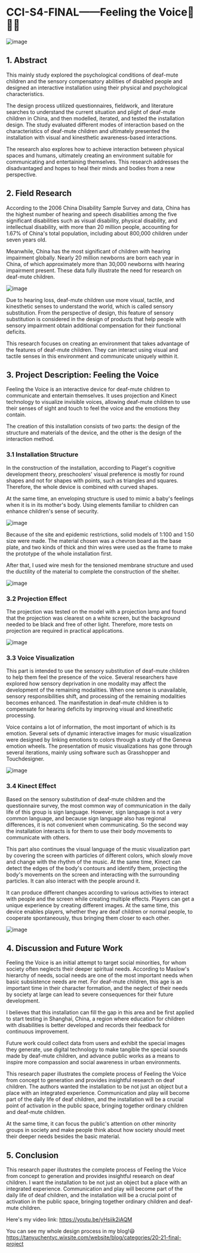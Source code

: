 # CCI-S4-FINAL——Feeling the Voice💖✨💫
![image](https://github.com/YuchenTan777/CCI-S4-FINAL/blob/main/Model%20pic/Model%20pictures/cover_%E7%94%BB%E6%9D%BF%201.jpg)

## 1. Abstract

This mainly study explored the psychological conditions of deaf-mute children and the sensory compensatory abilities of disabled people and designed an interactive installation using their physical and psychological characteristics.

The design process utilized questionnaires, fieldwork, and literature searches to understand the current situation and plight of deaf-mute children in China, and then modelled, iterated, and tested the installation design. The study evaluated different modes of interaction based on the characteristics of deaf-mute children and ultimately presented the installation with visual and kinesthetic awareness-based interactions. 

The research also explores how to achieve interaction between physical spaces and humans, ultimately creating an environment suitable for communicating and entertaining themselves. This research addresses the disadvantaged and hopes to heal their minds and bodies from a new perspective.


## 2. Field Research

According to the 2006 China Disability Sample Survey and data, China has the highest number of hearing and speech disabilities among the five significant disabilities such as visual disability, physical disability, and intellectual disability, with more than 20 million people, accounting for 1.67% of China's total population, including about 800,000 children under seven years old. 

Meanwhile, China has the most significant of children with hearing impairment globally. Nearly 20 million newborns are born each year in China, of which approximately more than 30,000 newborns with hearing impairment present. These data fully illustrate the need for research on deaf-mute children.

![image](https://github.com/YuchenTan777/CCI-S4-FINAL/blob/main/Field%20Research/Make%20your%20Voice%20-%20MindMeister%20.jpg)

Due to hearing loss, deaf-mute children use more visual, tactile, and kinesthetic senses to understand the world, which is called sensory substitution. From the perspective of design, this feature of sensory substitution is considered in the design of products that help people with sensory impairment obtain additional compensation for their functional deficits. 

This research focuses on creating an environment that takes advantage of the features of deaf-mute children. They can interact using visual and tactile senses in this environment and communicate uniquely within it.


## 3. Project Description: Feeling the Voice

Feeling the Voice is an interactive device for deaf-mute children to communicate and entertain themselves. It uses projection and Kinect technology to visualize invisible voices, allowing deaf-mute children to use their senses of sight and touch to feel the voice and the emotions they contain. 

The creation of this installation consists of two parts: the design of the structure and materials of the device, and the other is the design of the interaction method.

### 3.1 Installation Structure

In the construction of the installation, according to Piaget's cognitive development theory, preschoolers' visual preference is mostly for round shapes and not for shapes with points, such as triangles and squares. Therefore, the whole device is combined with curved shapes. 

At the same time, an enveloping structure is used to mimic a baby's feelings when it is in its mother's body. Using elements familiar to children can enhance children's sense of security.

![image](https://github.com/YuchenTan777/CCI-S4-FINAL/blob/main/Model%20pic/Rhino%26Sketchup/%E5%B1%8F%E5%B9%95%E6%88%AA%E5%9B%BE%202021-11-18%20191724.png)

Because of the site and epidemic restrictions, solid models of 1:100 and 1:50 size were made. The material chosen was a chevron board as the base plate, and two kinds of thick and thin wires were used as the frame to make the prototype of the whole installation first. 

After that, I used wire mesh for the tensioned membrane structure and used the ductility of the material to complete the construction of the shelter.

![image](https://github.com/YuchenTan777/CCI-S4-FINAL/blob/main/Model%20pic/Model%20pictures/model%20mix_%E7%94%BB%E6%9D%BF%201.jpg)

### 3.2  Projection Effect

The projection was tested on the model with a projection lamp and found that the projection was clearest on a white screen, but the background needed to be black and free of other light. Therefore, more tests on projection are required in practical applications.

![image](https://github.com/YuchenTan777/CCI-S4-FINAL/blob/main/Model%20pic/Model%20pictures/IMG_6371.jpg)

### 3.3  Voice Visualization

This part is intended to use the sensory substitution of deaf-mute children to help them feel the presence of the voice. Several researchers have explored how sensory deprivation in one modality may affect the development of the remaining modalities. When one sense is unavailable, sensory responsibilities shift, and processing of the remaining modalities becomes enhanced. The manifestation in deaf-mute children is to compensate for hearing deficits by improving visual and kinesthetic processing.

Voice contains a lot of information, the most important of which is its emotion. Several sets of dynamic interactive images for music visualization were designed by linking emotions to colors through a study of the Geneva emotion wheels. The presentation of music visualizations has gone through several iterations, mainly using software such as Grasshopper and Touchdesigner.  

![image](https://github.com/YuchenTan777/CCI-S4-FINAL/blob/main/Model%20pic/visualization/voice%20visualization_%E7%94%BB%E6%9D%BF%201.jpg)

### 3.4  Kinect Effect

Based on the sensory substitution of deaf-mute children and the questionnaire survey, the most common way of communication in the daily life of this group is sign language. However, sign language is not a very common language, and because sign language also has regional differences, it is not convenient when communicating. So the second way the installation interacts is for them to use their body movements to communicate with others. 

This part also continues the visual language of the music visualization part by covering the screen with particles of different colors, which slowly move and change with the rhythm of the music. At the same time, Kinect can detect the edges of the body's contours and identify them, projecting the body's movements on the screen and interacting with the surrounding particles. It can also interact with the people around it. 

It can produce different changes according to various activities to interact with people and the screen while creating multiple effects. Players can get a unique experience by creating different images. At the same time, this device enables players, whether they are deaf children or normal people, to cooperate spontaneously, thus bringing them closer to each other.

![image](https://github.com/YuchenTan777/CCI-S4-FINAL/blob/main/Model%20pic/visualization/kinect%20mix_%E7%94%BB%E6%9D%BF%201.jpg)


## 4. Discussion and Future Work

Feeling the Voice is an initial attempt to target social minorities, for whom society often neglects their deeper spiritual needs. According to Maslow's hierarchy of needs, social needs are one of the most important needs when basic subsistence needs are met. For deaf-mute children, this age is an important time in their character formation, and the neglect of their needs by society at large can lead to severe consequences for their future development. 

I believes that this installation can fill the gap in this area and be first applied to start testing in Shanghai, China, a region where education for children with disabilities is better developed and records their feedback for continuous improvement.

Future work could collect data from users and exhibit the special images they generate, use digital technology to make tangible the special sounds made by deaf-mute children, and advance public works as a means to inspire more compassion and social awareness in urban environments. 

This research paper illustrates the complete process of Feeling the Voice from concept to generation and provides insightful research on deaf children. The authors wanted the installation to be not just an object but a place with an integrated experience. Communication and play will become part of the daily life of deaf children, and the installation will be a crucial point of activation in the public space, bringing together ordinary children and deaf-mute children.

At the same time, it can focus the public's attention on other minority groups in society and make people think about how society should meet their deeper needs besides the basic material.


## 5. Conclusion

This research paper illustrates the complete process of Feeling the Voice from concept to generation and provides insightful research on deaf children. I want the installation to be not just an object but a place with an integrated experience. Communication and play will become part of the daily life of deaf children, and the installation will be a crucial point of activation in the public space, bringing together ordinary children and deaf-mute children.

Here's my video link: https://youtu.be/yHsiik2iAQM

You can see my whole design process in my blog!😃
https://tanyuchentyc.wixsite.com/website/blog/categories/20-21-final-project
